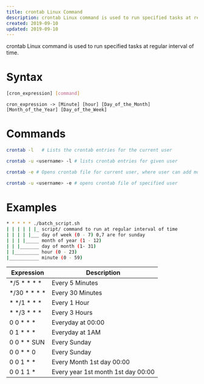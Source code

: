```yaml
---
title: crontab Linux Command
description: crontab Linux command is used to run specified tasks at regular interval of time.
created: 2019-09-10
updated: 2019-09-10
---
```


crontab Linux command is used to run specified tasks at regular interval of time.

# Syntax 

```sh
[cron_expression] [command]
```
```
cron_expression -> [Minute] [hour] [Day_of_the_Month] [Month_of_the_Year] [Day_of_the_Week] 
```

# Commands


```sh
crontab -l   # Lists the crontab entries for the current user
```

```sh
crontab -u <username> -l # lists crontab entries for given user
```

```sh
crontab -e # Opens crontab file for current user, where user can add more entries
```

```sh
crontab -u <username> -e # opens crontab file of specified user
```


# Examples

```sh
* * * * * ./batch_script.sh
| | | | | |_ script/ command to run at regular interval of time
| | | | |___ day of week (0 - 7) 0,7 are for sunday
| | | |_____ month of year (1 - 12)
| | |_______ day of month (1- 31)
| |_________ hour (0 - 23)
|___________ minute (0 - 59)
```

|Expression | Description|
|---|---|
| */5 * * * * |Every 5 Minutes| 
| */30 * * * * |Every 30 Minutes| 
| * */1 * * * |Every 1 Hour| 
| * */3 * * * |Every 3 Hours|
| 0 0 * * * |Everyday at 00:00|
| 0 1 * * * | Everyday at 1AM|
| 0 0 * * SUN | Every Sunday| 
| 0 0 * * 0 | Every Sunday| 
| 0 0 1 * * | Every Month 1st day 00:00|
| 0 0 1 1 * | Every year 1st month 1st day 00:00|
